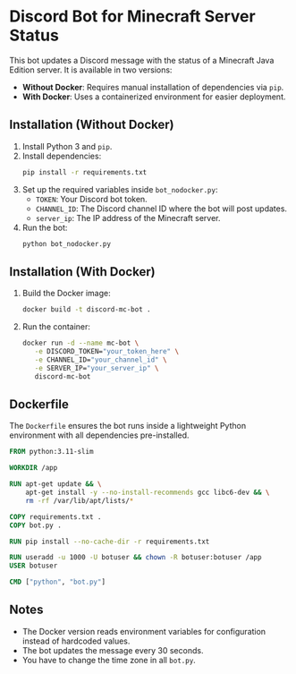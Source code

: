 # Discord Bot for Minecraft Server Status

This bot updates a Discord message with the status of a Minecraft Java Edition server. It is available in two versions:

- **Without Docker**: Requires manual installation of dependencies via `pip`.
- **With Docker**: Uses a containerized environment for easier deployment.

## Installation (Without Docker)

1. Install Python 3 and `pip`.
2. Install dependencies:
   ```sh
   pip install -r requirements.txt
   ```
3. Set up the required variables inside `bot_nodocker.py`:
   - `TOKEN`: Your Discord bot token.
   - `CHANNEL_ID`: The Discord channel ID where the bot will post updates.
   - `server_ip`: The IP address of the Minecraft server.
4. Run the bot:
   ```sh
   python bot_nodocker.py
   ```

## Installation (With Docker)

1. Build the Docker image:
   ```sh
   docker build -t discord-mc-bot .
   ```
2. Run the container:
   ```sh
   docker run -d --name mc-bot \
      -e DISCORD_TOKEN="your_token_here" \
      -e CHANNEL_ID="your_channel_id" \
      -e SERVER_IP="your_server_ip" \
      discord-mc-bot
   ```

## Dockerfile

The `Dockerfile` ensures the bot runs inside a lightweight Python environment with all dependencies pre-installed.

```dockerfile
FROM python:3.11-slim

WORKDIR /app

RUN apt-get update && \
    apt-get install -y --no-install-recommends gcc libc6-dev && \
    rm -rf /var/lib/apt/lists/*

COPY requirements.txt .
COPY bot.py .

RUN pip install --no-cache-dir -r requirements.txt

RUN useradd -u 1000 -U botuser && chown -R botuser:botuser /app
USER botuser

CMD ["python", "bot.py"]
```

## Notes

- The Docker version reads environment variables for configuration instead of hardcoded values.
- The bot updates the message every 30 seconds.
- You have to change the time zone in all `bot.py`.

